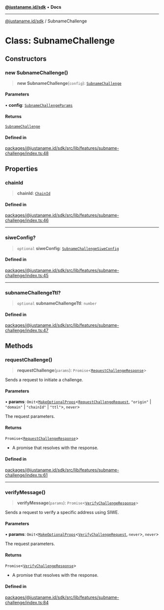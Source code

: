 [**@justaname.id/sdk**](../README.md) • **Docs**

***

[@justaname.id/sdk](../globals.md) / SubnameChallenge

# Class: SubnameChallenge

## Constructors

### new SubnameChallenge()

> **new SubnameChallenge**(`config`): [`SubnameChallenge`](SubnameChallenge.md)

#### Parameters

• **config**: [`SubnameChallengeParams`](../interfaces/SubnameChallengeParams.md)

#### Returns

[`SubnameChallenge`](SubnameChallenge.md)

#### Defined in

[packages/@justaname.id/sdk/src/lib/features/subname-challenge/index.ts:48](https://github.com/JustaName-id/JustaName-sdk/blob/7430def13fc61cd3fc8b89d25e0869ee390cc2d0/packages/@justaname.id/sdk/src/lib/features/subname-challenge/index.ts#L48)

## Properties

### chainId

> **chainId**: [`ChainId`](../type-aliases/ChainId.md)

#### Defined in

[packages/@justaname.id/sdk/src/lib/features/subname-challenge/index.ts:46](https://github.com/JustaName-id/JustaName-sdk/blob/7430def13fc61cd3fc8b89d25e0869ee390cc2d0/packages/@justaname.id/sdk/src/lib/features/subname-challenge/index.ts#L46)

***

### siweConfig?

> `optional` **siweConfig**: [`SubnameChallengeSiweConfig`](../interfaces/SubnameChallengeSiweConfig.md)

#### Defined in

[packages/@justaname.id/sdk/src/lib/features/subname-challenge/index.ts:45](https://github.com/JustaName-id/JustaName-sdk/blob/7430def13fc61cd3fc8b89d25e0869ee390cc2d0/packages/@justaname.id/sdk/src/lib/features/subname-challenge/index.ts#L45)

***

### subnameChallengeTtl?

> `optional` **subnameChallengeTtl**: `number`

#### Defined in

[packages/@justaname.id/sdk/src/lib/features/subname-challenge/index.ts:47](https://github.com/JustaName-id/JustaName-sdk/blob/7430def13fc61cd3fc8b89d25e0869ee390cc2d0/packages/@justaname.id/sdk/src/lib/features/subname-challenge/index.ts#L47)

## Methods

### requestChallenge()

> **requestChallenge**(`params`): `Promise`\<[`RequestChallengeResponse`](../interfaces/RequestChallengeResponse.md)\>

Sends a request to initiate a challenge.

#### Parameters

• **params**: `Omit`\<[`MakeOptionalProps`](../type-aliases/MakeOptionalProps.md)\<[`RequestChallengeRequest`](../interfaces/RequestChallengeRequest.md), `"origin"` \| `"domain"` \| `"chainId"` \| `"ttl"`\>, `never`\>

The request parameters.

#### Returns

`Promise`\<[`RequestChallengeResponse`](../interfaces/RequestChallengeResponse.md)\>

- A promise that resolves with the response.

#### Defined in

[packages/@justaname.id/sdk/src/lib/features/subname-challenge/index.ts:61](https://github.com/JustaName-id/JustaName-sdk/blob/7430def13fc61cd3fc8b89d25e0869ee390cc2d0/packages/@justaname.id/sdk/src/lib/features/subname-challenge/index.ts#L61)

***

### verifyMessage()

> **verifyMessage**(`params`): `Promise`\<[`VerifyChallengeResponse`](../interfaces/VerifyChallengeResponse.md)\>

Sends a request to verify a specific address using SIWE.

#### Parameters

• **params**: `Omit`\<[`MakeOptionalProps`](../type-aliases/MakeOptionalProps.md)\<[`VerifyChallengeRequest`](../interfaces/VerifyChallengeRequest.md), `never`\>, `never`\>

The request parameters.

#### Returns

`Promise`\<[`VerifyChallengeResponse`](../interfaces/VerifyChallengeResponse.md)\>

- A promise that resolves with the response.

#### Defined in

[packages/@justaname.id/sdk/src/lib/features/subname-challenge/index.ts:84](https://github.com/JustaName-id/JustaName-sdk/blob/7430def13fc61cd3fc8b89d25e0869ee390cc2d0/packages/@justaname.id/sdk/src/lib/features/subname-challenge/index.ts#L84)
